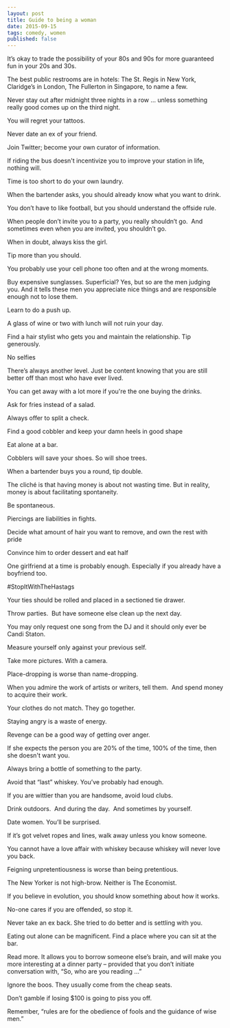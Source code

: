 ```yaml
---
layout: post
title: Guide to being a woman
date: 2015-09-15
tags: comedy, women
published: false
---
```


It’s okay to trade the possibility of your 80s and 90s for more guaranteed fun in your 20s and 30s.

The best public restrooms are in hotels: The St. Regis in New York, Claridge’s in London, The Fullerton in Singapore, to name a few.

Never stay out after midnight three nights in a row … unless something really good comes up on the third night.

You will regret your tattoos.

Never date an ex of your friend.

Join Twitter; become your own curator of information.

If riding the bus doesn't incentivize you to improve your station in life, nothing will.

Time is too short to do your own laundry.  

When the bartender asks, you should already know what you want to drink.

You don’t have to like football, but you should understand the offside rule.

When people don’t invite you to a party, you really shouldn’t go.  And sometimes even when you are invited, you shouldn’t go.   

When in doubt, always kiss the girl.

Tip more than you should.

You probably use your cell phone too often and at the wrong moments. 

Buy expensive sunglasses.  Superficial? Yes, but so are the men judging you. And it tells these men you appreciate nice things and are responsible enough not to lose them.

Learn to do a push up. 

A glass of wine or two with lunch will not ruin your day. 

Find a hair stylist who gets you and maintain the relationship. Tip generously.

No selfies

There’s always another level. Just be content knowing that you are still better off than most who have ever lived.

You can get away with a lot more if you're the one buying the drinks.

Ask for fries instead of a salad.

Always offer to split a check.

Find a good cobbler and keep your damn heels in good shape

Eat alone at a bar.

Cobblers will save your shoes. So will shoe trees.

When a bartender buys you a round, tip double.   

The cliché is that having money is about not wasting time. But in reality, money is about facilitating spontaneity.

Be spontaneous.

Piercings are liabilities in fights.  

Decide what amount of hair you want to remove, and own the rest with pride

Convince him to order dessert and eat half

One girlfriend at a time is probably enough. Especially if you already have a boyfriend too.

#StopItWithTheHastags

Your ties should be rolled and placed in a sectioned tie drawer.  

Throw parties.  But have someone else clean up the next day.

You may only request one song from the DJ and it should only ever be Candi Staton.  

Measure yourself only against your previous self.

Take more pictures.  With a camera.

Place-dropping is worse than name-dropping. 

When you admire the work of artists or writers, tell them.  And spend money to acquire their work.  

Your clothes do not match. They go together.  

Staying angry is a waste of energy. 

Revenge can be a good way of getting over anger.   

If she expects the person you are 20% of the time, 100% of the time, then she doesn't want you.

Always bring a bottle of something to the party.  

Avoid that “last” whiskey. You’ve probably had enough.  

If you are wittier than you are handsome, avoid loud clubs.  

Drink outdoors.  And during the day.  And sometimes by yourself.

Date women. You’ll be surprised. 

If it’s got velvet ropes and lines, walk away unless you know someone.  

You cannot have a love affair with whiskey because whiskey will never love you back. 

Feigning unpretentiousness is worse than being pretentious. 

The New Yorker is not high-brow. Neither is The Economist.  

If you believe in evolution, you should know something about how it works.

No-one cares if you are offended, so stop it.  

Never take an ex back. She tried to do better and is settling with you.

Eating out alone can be magnificent. Find a place where you can sit at the bar.

Read more. It allows you to borrow someone else’s brain, and will make you more interesting at a dinner party – provided that you don’t initiate conversation with, “So, who are you reading …”

Ignore the boos. They usually come from the cheap seats.

Don’t gamble if losing $100 is going to piss you off.

Remember, “rules are for the obedience of fools and the guidance of wise men.”
